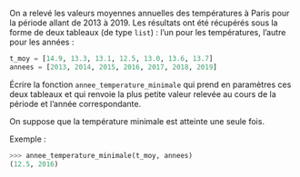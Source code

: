 On a relevé les valeurs moyennes annuelles des températures à Paris pour la période
allant de 2013 à 2019. Les résultats ont été récupérés sous la forme de deux tableaux (de type
`list`) : l’un pour les températures, l’autre pour les années :

```python
t_moy = [14.9, 13.3, 13.1, 12.5, 13.0, 13.6, 13.7]
annees = [2013, 2014, 2015, 2016, 2017, 2018, 2019]
```

Écrire la fonction `annee_temperature_minimale` qui prend en paramètres ces deux
tableaux et qui renvoie la plus petite valeur relevée au cours de la période et l’année correspondante.

On suppose que la température minimale est atteinte une seule fois.

Exemple :
```python
>>> annee_temperature_minimale(t_moy, annees)
(12.5, 2016)
```